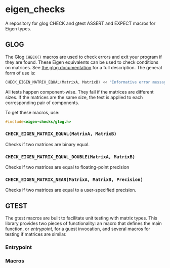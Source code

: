 eigen_checks
============

A repository for glog CHECK and gtest ASSERT and EXPECT macros for Eigen types.

## GLOG
The Glog `CHECK()` macros are used to check errors and exit your program if they are found. These Eigen equivalents can be used to check conditions on matrices. See [the glog documentation](https://google-glog.googlecode.com/svn/trunk/doc/glog.html) for a full description. The general form of use is:

```c++
CHECK_EIGEN_MATRIX_EQUAL(MatrixA, MatrixB) << "Informative error message!";
```
All tests happen component-wise. They fail if the matrices are different sizes. If the matrices are the same size, the test is applied to each corresponding pair of components.

To get these macros, use:

```c++
#include<eigen-checks/glog.h>
```

### `CHECK_EIGEN_MATRIX_EQUAL(MatrixA, MatrixB)`

Checks if two matrices are binary equal.

### `CHECK_EIGEN_MATRIX_EQUAL_DOUBLE(MatrixA, MatrixB)`

Checks if two matrices are equal to floating-point precision

### `CHECK_EIGEN_MATRIX_NEAR(MatrixA, MatrixB, Precision)`

Checks if two matrices are equal to a user-specified precision.

## GTEST
The gtest macros are built to facilitate unit testing with matrix types. This library provides two pieces of functionality: an macro that defines the main function, or *entrypoint*, for a guest invocation, and several macros for testing if matrices are similar.

### Entrypoint

### Macros 
